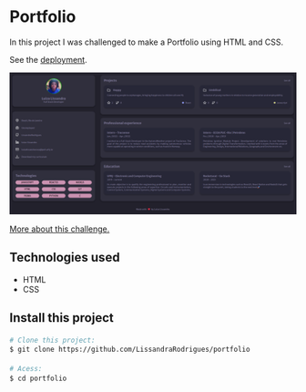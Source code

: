 # Portfolio

In this project I was challenged to make a Portfolio using HTML and CSS. 

See the <a href="https://lissandrarodrigues.github.io/portfolio/"> deployment</a>.

<img src="portfolio.png"/>

<a href="https://app.rocketseat.com.br/discover/challenges/portfolio"> More about this challenge. </a>

## Technologies used

- HTML
- CSS

## Install this project 

```bash
# Clone this project:
$ git clone https://github.com/LissandraRodrigues/portfolio

# Acess:
$ cd portfolio 
```
